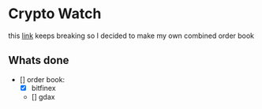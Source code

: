 # Crypto Watch

this [link](https://data.bitcoinity.org/markets/books/USD) keeps breaking so I decided to make my own combined order book

## Whats done

- [] order book:
  - [x] bitfinex
  - [] gdax
